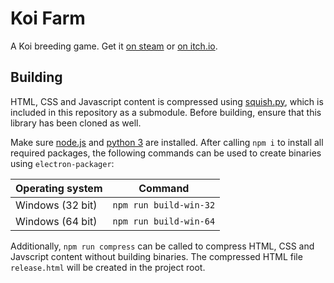 # Koi Farm
A Koi breeding game. Get it [on steam](https://store.steampowered.com/app/1518810/Koi_Farm) or [on itch.io](https://jobtalle.itch.io/koifarm).

## Building
HTML, CSS and Javascript content is compressed using [squish.py](https://github.com/jobtalle/squish.py), which is included in this repository as a submodule. Before building, ensure that this library has been cloned as well.

Make sure [node.js](nodejs.org) and [python 3](https://www.python.org/) are installed. After calling `npm i` to install all required packages, the following commands can be used to create binaries using `electron-packager`:

| Operating system | Command |
| --- | ---- |
| Windows (32 bit) | `npm run build-win-32` |
| Windows (64 bit) | `npm run build-win-64` |

Additionally, `npm run compress` can be called to compress HTML, CSS and Javscript content without building binaries. The compressed HTML file `release.html` will be created in the project root.
